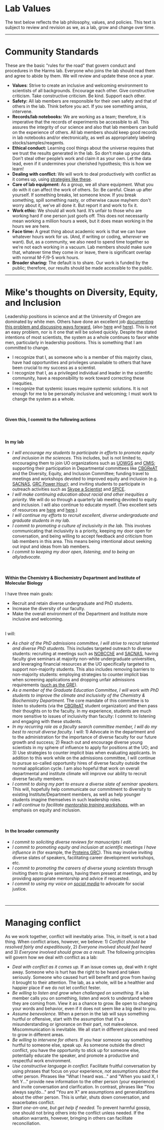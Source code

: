 # Lab Values

The text below reflects the lab philosophy, values, and policies.  This text is subject to review and revision as we, as a lab, grow and change over time.

----

# Community Standards

These are the basic "rules for the road" that govern conduct and procedures in the Harms lab.  Everyone who joins the lab should read them and agree to abide by them. We will review and update these once a year.

+ **Values**: Strive to create an inclusive and welcoming environment to scientists of all backgrounds. Encourage each other. Give constructive criticism. Take constructive criticism. Be kind. Support each other.
+ **Safety:** All lab members are responsible for their own safety and that of others in the lab. Think before you act. If you see something amiss, intervene.
+ **Records/lab notebooks:** We are working as a team; therefore, it is imperative that the records of experiments be accessible to all. This assures the integrity of our science and also that lab members can build on the experience of others. All lab members should keep good records in lab notebooks and/or electronically, as well as appropriately labeling stocks/samples/reagents.
+ **Ethical conduct:** Learning cool things about the universe requires that we trust the results generated in the lab. So don’t make up your data. Don’t steal other people’s work and claim it as your own. Let the data lead, even if it undermines your cherished hypothesis; this is how we learn!
+ **Dealing with conflict:** We will work to deal productively with conflict as it comes up, using [strategies like these](#managing-conflict).
+ **Care of lab equipment:** As a group, we all share equipment. What you do with it can affect the work of others. So: Be careful. Clean up after yourself. If something breaks, let someone know. If you break something, spill something nasty, or otherwise cause mayhem: don't worry about it, we've all done it.  But report it and work to fix it.
+ **Work ethic:** We should all work hard. It’s unfair to those who are working hard if one person just goofs off. This does not necessarily mean working a million hours a week, but it does mean working in the hours we are here.
+ **Face time:** A great thing about academic work is that we can have whatever hours work for us. (And, if writing or coding, *wherever* we want). But, as a community, we also need to spend time together so we’re not each working in a vacuum. Lab members should make sure that, whatever time they come in or leave, there is significant overlap with normal M-F/9-5 work hours.
+ **Broader sharing:** The default is to share. Our work is funded by the public; therefore, our results should be made accessible to the public.

----

# Mike's thoughts on Diversity, Equity, and Inclusion

Leadership positions in science and at the University of Oregon are dominated by white men.  Others have done an excellent job [documenting this problem and discussing ways forward](https://www.bhallalab.com/equity-reading-list), (also [here](https://greatergood.berkeley.edu/article/item/how_diversity_makes_us_smarter) and [here](https://www.nature.com/articles/d41586-018-05326-3)).  This is not an easy problem, nor is it one that will be solved quickly.  Despite the stated intentions of most scientists, the system as a whole continues to favor white men, particularly in leadership positions. This is something that I am committed to change.

+ I recognize that I, as someone who is a member of this majority class, have had opportunities and privileges unavailable to others that have been crucial to my success as a scientist.
+ I recognize that I, as a privileged individual and leader in the scientific community, have a responsibility to work toward correcting these inequities.
+ I recognize that systemic issues require systemic solutions.  It is not enough for me to be personally inclusive and welcoming; I must work to change the system as a whole.

<br>

#### Given this, I commit to the following actions

<br>

#### In my lab

+ _I will encourage my students to participate in efforts to promote equity and inclusion in the sciences._ This includes, but is not limited to, encouraging them to join UO organizations such as [UOWGS](https://blogs.uoregon.edu/uowgs/) and [CMIS](https://pages.uoregon.edu/cmis/index.html); supporting their participation in Departmental committees like [CBGReAT](https://blogs.uoregon.edu/cbgreat/) and the Diversity, Equity, and Inclusion Committee; funding travel to meetings and workshops devoted to improved equity and inclusion (e.g. [SACNAS](https://www.sacnas.org/what-we-do/conference/), [GRC Power Hour](https://www.grc.org/the-power-hour/)); and inviting students to participate in outreach activities such as [Skype a Scientist](https://www.skypeascientist.com/) and [SPICE](https://www.spicescience.org/).
+ _I will make continuing education about racial and other inequities a priority._  We will do so through a quarterly lab meeting devoted to equity and inclusion.  I will also continue to educate myself.  (Two excellent sets of resources are [here](https://www.nature.com/collections/qsgnpdtgbr) and [here](https://www.bhallalab.com/equity-reading-list).)
+ _I will continue my efforts to recruit excellent, diverse undergraduate and graduate students in my lab._
+ _I commit to promoting a culture of inclusivity in the lab._  This involves communicating that inclusivity is a priority, keeping my door open for conversation, and being willing to accept feedback and criticism from lab members in this area.  This means being intentional about seeking out input and ideas from lab members.
+ _I commit to keeping my door open, listening, and to being an ally/advocate._

<br>


#### Within the Chemistry & Biochemistry Department and Institute of Molecular Biology

I have three main goals:

+ Recruit and retain diverse undergraduate and PhD students.
+ Increase the diversity of our faculty.
+ Make the overall environment of the Department and Institute more inclusive and welcoming.  

<br>I will:

+ _As chair of the PhD admissions committee, I will strive to recruit talented and diverse PhD students._  This includes targeted outreach to diverse students: recruiting at meetings such as [NOBCChE](https://www.nobcche.org/conference) and [SACNAS](https://www.sacnas.org/what-we-do/conference/), having faculty give seminars at majority non-white undergraduate universities, and leveraging financial resources at the UO specifically targeted to support non-majority students.  This also includes removing barriers to non-majority students: employing strategies to counter implicit bias when screening applications and dropping unfair admissions requirements ([such as the GRE](https://smallpondscience.com/2019/03/08/what-are-the-reasons-we-have-for-dropping-the-gre/)).  
+ _As a member of the Graduate Education Committee, I will work with PhD students to improve the climate and inclusivity of the Chemistry & Biochemistry Department._  The core mandate of this committee is to listen to students (via the [CBGReAT](https://blogs.uoregon.edu/cbgreat/) student organization) and then pass their thoughts on to the faculty. In my experience, students are much more sensitive to issues of inclusivity than faculty: I commit to listening and engaging with these students.
+ _In my recurring role as a faculty search committee member, I will do my best to recruit diverse faculty._ I will: 1) Advocate in the department and to the administration for the importance of diverse faculty for our future growth and success; 2) Reach out and encourage diverse young scientists in my sphere of influence to apply for positions at the UO; and 3) Use strategies to counter implicit bias when evaluating applicants.  In addition to this work while on the admissions committee, I will continue to pursue so-called opportunity hires of diverse faculty outside the normal application cycle. I am also hopeful that work on overall departmental and institute climate will improve our ability to recruit diverse faculty members.
+ _I commit to doing my part to ensure a diverse slate of seminar speakers._  This will, hopefully help communicate our commitment to diversity to existing Institute/Department members, as well as help younger students imagine themselves in such leadership roles.
+ _I will continue to facilitate [mentorship training workshops](https://cimerproject.org/)_, with an emphasis on equity and inclusion.

<br>

#### In the broader community

+ _I commit to soliciting diverse reviews for manuscripts I edit._
+ _I commit to promoting equity and inclusion at scientific meetings I have influence in_ (for example, the [Proteins GRC](https://www.grc.org/proteins-conference/)).  This may involve inviting diverse slates of speakers, facilitating career development workshops, etc.
+ _I commit to promoting the careers of diverse young scientists_ through inviting them to give seminars, having them present at meetings, and by providing appropriate mentorship and advice if requested.
+ _I commit to using my voice on [social media](https://twitter.com/EvolBiochemist)_ to advocate for social justice.  

<br>

----


# Managing conflict

As we work together, conflict will inevitably arise.  This, in itself, is not a bad thing. When conflict arises, however, we believe: 1) *Conflict should be resolved fairly and expeditiously*, 2) *Everyone involved should feel heard* and 3) *Everyone involved should grow as a result.*  The following principles will govern how we deal with conflict as a lab:

+ *Deal with conflict as it comes up.* If an issue comes up, deal with it right away. Someone who is hurt has the right to be heard and taken seriously.  Someone who caused hurt will benefit and grow from having it brought to their attention.  The lab, as a whole, will be a healthier and happier place if we do not let conflict fester.
+ *Be willing to listen and grow when challenged on something.* If a lab member calls you on something, listen and work to understand where they are coming from. View it as a chance to grow.  Be open to changing your words and behavior, even if it does not seem like a big deal to you.  
+ *Assume benevolence.* When a person in the lab will says something hurtful or offensive, start with the assumption that it's a misunderstanding or ignorance on their part, not malevolence.  Miscommunication is inevitable.  We all start in different places and need to grow in different areas.
+ *Be willing to intervene for others.* If you hear someone say something hurtful to someone else, speak up. As someone outside the direct conflict, you have the opportunity to stick up for someone else, potentially educate the speaker, and promote a productive and respectful work environment.
+ *Use constructive language in conflict.* Facilitate fruitful conversation by using phrases that focus on your experience, *not* assumptions about the other person.  Phrases like "What I heard was..." and "When you said X, I felt Y..." provide new information to the other person (your experience) and invite conversation and clarification. In contrast, phrases like "You always say/do..." and "You are X" are assumptions and generalizations about the other person. This is unfair, shuts down conversation, and exacerbates conflict.
+ *Start one-on-one, but get help if needed.* To prevent harmful gossip, one should not bring others into the conflict unless needed. If the situation warrants, however, bringing in others can facilitate reconciliation. 

